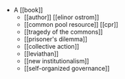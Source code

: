 - A [[book]]
  - [[author]] [[elinor ostrom]]
  - [[common pool resource]] [[cpr]]
  - [[tragedy of the commons]]
  - [[prisoner's dilemma]]
  - [[collective action]]
  - [[leviathan]]
  - [[new institutionalism]]
  - [[self-organized governance]]